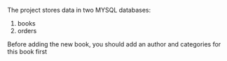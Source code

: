 The project stores data in two MYSQL databases:
1. books
2. orders

Before adding the new book, you should add an author and categories for this book first
